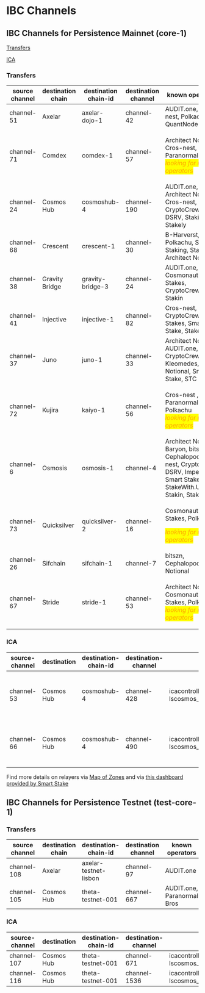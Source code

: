 # IBC Channels

## **IBC Channels for Persistence Mainnet (core-1)**

[Transfers](ibc-channels.md#transfers)

[ICA](ibc-channels.md#ica)

### Transfers

| source channel | destination chain | destination chain-id | destination channel | known operators                                                                                                              |
| -------------- | ----------------- | -------------------- | ------------------- | ---------------------------------------------------------------------------------------------------------------------------- |
| channel-51     | Axelar            | axelar-dojo-1        | channel-42          | AUDIT.one, Cros-nest, Polkachu, QuantNode                                                                                    |
| channel-71     | Comdex            | comdex-1             | channel-57          | <p>Architect Nodes, Cros-nest, Paranormal Bros<br><em><mark style="color:orange;">looking for more operators</mark></em></p> |
| channel-24     | Cosmos Hub        | cosmoshub-4          | channel-190         | AUDIT.one, Architect Nodes, Cros-nest, CryptoCrew, DSRV, Stakin, Stakely                                                              |
| channel-68     | Crescent          | crescent-1           | channel-30          | B-Harverst, Polkachu, Simply Staking, Stakely, Architect Nodes                                                                                |
| channel-38     | Gravity Bridge    | gravity-bridge-3     | channel-24          | AUDIT.one, bitszn, Cosmonaut Stakes, CryptoCrew, Stakin                                                                      |
| channel-41     | Injective         | injective-1          | channel-82          | Cros-nest, CryptoCrew, High Stakes, Smart Stake, Stakely                                                                              |
| channel-37     | Juno              | juno-1               | channel-33          | Architect Nodes, AUDIT.one, CryptoCrew, Kleomedes, Notional, Smart Stake, STC Capital                                        |
| channel-72     | Kujira            | kaiyo-1              | channel-56          | <p>Cros-nest , Paranormal Bros, Polkachu<br><em><mark style="color:orange;">looking for more operators</mark></em></p>       |
| channel-6      | Osmosis           | osmosis-1            | channel-4           | Architect Nodes, Baryon, bitszn, Cephalopod,Cros-nest, CryptoCrew, DSRV, Imperator, Smart Stake, StakeWith.Us, Stakin, Stakely        |
| channel-73     | Quicksilver       | quicksilver-2        | channel-16          | <p>Cosmonaut Stakes, Polkachu</p><p><em><mark style="color:orange;">looking for more operators</mark></em></p>               |
| channel-26     | Sifchain          | sifchain-1           | channel-7           | bitszn, Cephalopod, Notional                                                                                                 |
| channel-67     | Stride            | stride-1             | channel-53          | <p>Architect Nodes, Cosmonaut Stakes, Polkachu<br><em><mark style="color:orange;">looking for more operators</mark></em></p> |

### ICA

| source-channel | destination  | destination-chain-id | destination-channel | port                                                | known operators                                    |
| -------------- | ------------ | -------------------- | ------------------- | --------------------------------------------------- | -------------------------------------------------- |
| channel-53     | Cosmos Hub   | cosmoshub-4          | channel-428         | icacontroller-lscosmos\_pstake\_reward\_account     | Architect Nodes, AUDIT.one, Cros-nest, CryptoCrew, Stakely  |
| channel-66     | Cosmos Hub   | cosmoshub-4          | channel-490         | icacontroller-lscosmos\_pstake\_delegation\_account | Architect Nodes, AUDIT.one, Cros-nest, CryptoCrew, Stakely  |



Find more details on relayers via [Map of Zones](https://mapofzones.com/zones/core-1/peers?columnKey=ibcVolumeIn\&period=30d) and via [this dashboard provided by Smart Stake](https://relayers.smartstake.io/network/XPRT)



## **IBC Channels for Persistence Testnet (test-core-1)**

### Transfers

| source channel | destination chain | destination-chain-id  | destination channel | known operators            |
| -------------- | ----------------- | --------------------- | ------------------- | -------------------------- |
| channel-108    | Axelar            | axelar-testnet-lisbon | channel-97          | AUDIT.one                  |
| channel-105    | Cosmos Hub        | theta-testnet-001     | channel-667         | AUDIT.one, Paranormal Bros |

### ICA



| source-channel | destination | destination-chain-id | destination-channel | port                                                | known operators |
| -------------- | ----------- | -------------------- | ------------------- | --------------------------------------------------- | --------------- |
| channel-107    | Cosmos Hub  | theta-testnet-001    | channel-671         | icacontroller-lscosmos\_pstake\_reward\_account     | AUDIT.one       |
| channel-116    | Cosmos Hub  | theta-testnet-001    | channel-1536        | icacontroller-lscosmos\_pstake\_delegation\_account | AUDIT.one       |
